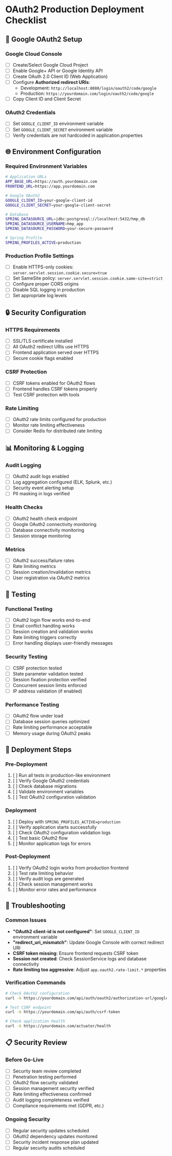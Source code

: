 # OAuth2 Production Deployment Checklist

## 🔐 Google OAuth2 Setup

### Google Cloud Console
- [ ] Create/Select Google Cloud Project
- [ ] Enable Google+ API or Google Identity API
- [ ] Create OAuth 2.0 Client ID (Web Application)
- [ ] Configure **Authorized redirect URIs**:
  - Development: `http://localhost:8080/login/oauth2/code/google`
  - Production: `https://yourdomain.com/login/oauth2/code/google`
- [ ] Copy Client ID and Client Secret

### OAuth2 Credentials
- [ ] Set `GOOGLE_CLIENT_ID` environment variable
- [ ] Set `GOOGLE_CLIENT_SECRET` environment variable
- [ ] Verify credentials are not hardcoded in application.properties

## 🌐 Environment Configuration

### Required Environment Variables
```bash
# Application URLs
APP_BASE_URL=https://auth.yourdomain.com
FRONTEND_URL=https://app.yourdomain.com

# Google OAuth2
GOOGLE_CLIENT_ID=your-google-client-id
GOOGLE_CLIENT_SECRET=your-google-client-secret

# Database
SPRING_DATASOURCE_URL=jdbc:postgresql://localhost:5432/hmp_db
SPRING_DATASOURCE_USERNAME=hmp_app
SPRING_DATASOURCE_PASSWORD=your-secure-password

# Spring Profile
SPRING_PROFILES_ACTIVE=production
```

### Production Profile Settings
- [ ] Enable HTTPS-only cookies: `server.servlet.session.cookie.secure=true`
- [ ] Set SameSite policy: `server.servlet.session.cookie.same-site=strict`
- [ ] Configure proper CORS origins
- [ ] Disable SQL logging in production
- [ ] Set appropriate log levels

## 🔒 Security Configuration

### HTTPS Requirements
- [ ] SSL/TLS certificate installed
- [ ] All OAuth2 redirect URIs use HTTPS
- [ ] Frontend application served over HTTPS
- [ ] Secure cookie flags enabled

### CSRF Protection
- [ ] CSRF tokens enabled for OAuth2 flows
- [ ] Frontend handles CSRF tokens properly
- [ ] Test CSRF protection with tools

### Rate Limiting
- [ ] OAuth2 rate limits configured for production
- [ ] Monitor rate limiting effectiveness
- [ ] Consider Redis for distributed rate limiting

## 📊 Monitoring & Logging

### Audit Logging
- [ ] OAuth2 audit logs enabled
- [ ] Log aggregation configured (ELK, Splunk, etc.)
- [ ] Security event alerting setup
- [ ] PII masking in logs verified

### Health Checks
- [ ] OAuth2 health check endpoint
- [ ] Google OAuth2 connectivity monitoring
- [ ] Database connectivity monitoring
- [ ] Session storage monitoring

### Metrics
- [ ] OAuth2 success/failure rates
- [ ] Rate limiting metrics
- [ ] Session creation/invalidation metrics
- [ ] User registration via OAuth2 metrics

## 🧪 Testing

### Functional Testing
- [ ] OAuth2 login flow works end-to-end
- [ ] Email conflict handling works
- [ ] Session creation and validation works
- [ ] Rate limiting triggers correctly
- [ ] Error handling displays user-friendly messages

### Security Testing
- [ ] CSRF protection tested
- [ ] State parameter validation tested
- [ ] Session fixation protection verified
- [ ] Concurrent session limits enforced
- [ ] IP address validation (if enabled)

### Performance Testing
- [ ] OAuth2 flow under load
- [ ] Database session queries optimized
- [ ] Rate limiting performance acceptable
- [ ] Memory usage during OAuth2 peaks

## 🚀 Deployment Steps

### Pre-Deployment
1. [ ] Run all tests in production-like environment
2. [ ] Verify Google OAuth2 credentials
3. [ ] Check database migrations
4. [ ] Validate environment variables
5. [ ] Test OAuth2 configuration validation

### Deployment
1. [ ] Deploy with `SPRING_PROFILES_ACTIVE=production`
2. [ ] Verify application starts successfully
3. [ ] Check OAuth2 configuration validation logs
4. [ ] Test basic OAuth2 flow
5. [ ] Monitor application logs for errors

### Post-Deployment
1. [ ] Verify OAuth2 login works from production frontend
2. [ ] Test rate limiting behavior
3. [ ] Verify audit logs are generated
4. [ ] Check session management works
5. [ ] Monitor error rates and performance

## 🔧 Troubleshooting

### Common Issues
- **"OAuth2 client-id is not configured"**: Set `GOOGLE_CLIENT_ID` environment variable
- **"redirect_uri_mismatch"**: Update Google Console with correct redirect URI
- **CSRF token missing**: Ensure frontend requests CSRF token
- **Session not created**: Check SessionService logs and database connectivity
- **Rate limiting too aggressive**: Adjust `app.oauth2.rate-limit.*` properties

### Verification Commands
```bash
# Check OAuth2 configuration
curl -k https://yourdomain.com/api/auth/oauth2/authorization-url/google

# Test CSRF endpoint
curl -k https://yourdomain.com/api/auth/csrf-token

# Check application health
curl -k https://yourdomain.com/actuator/health
```

## 📋 Security Review

### Before Go-Live
- [ ] Security team review completed
- [ ] Penetration testing performed
- [ ] OAuth2 flow security validated
- [ ] Session management security verified
- [ ] Rate limiting effectiveness confirmed
- [ ] Audit logging completeness verified
- [ ] Compliance requirements met (GDPR, etc.)

### Ongoing Security
- [ ] Regular security updates scheduled
- [ ] OAuth2 dependency updates monitored
- [ ] Security incident response plan updated
- [ ] Regular security audits scheduled